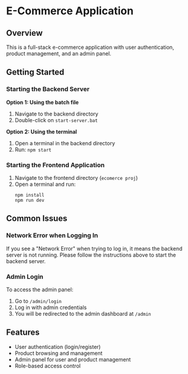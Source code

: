 # E-Commerce Application

## Overview
This is a full-stack e-commerce application with user authentication, product management, and an admin panel.

## Getting Started

### Starting the Backend Server

**Option 1: Using the batch file**
1. Navigate to the backend directory
2. Double-click on `start-server.bat`

**Option 2: Using the terminal**
1. Open a terminal in the backend directory
2. Run: `npm start`

### Starting the Frontend Application

1. Navigate to the frontend directory (`ecomerce proj`)
2. Open a terminal and run:
   ```
   npm install
   npm run dev
   ```

## Common Issues

### Network Error when Logging In

If you see a "Network Error" when trying to log in, it means the backend server is not running. Please follow the instructions above to start the backend server.

### Admin Login

To access the admin panel:
1. Go to `/admin/login`
2. Log in with admin credentials
3. You will be redirected to the admin dashboard at `/admin`

## Features

- User authentication (login/register)
- Product browsing and management
- Admin panel for user and product management
- Role-based access control